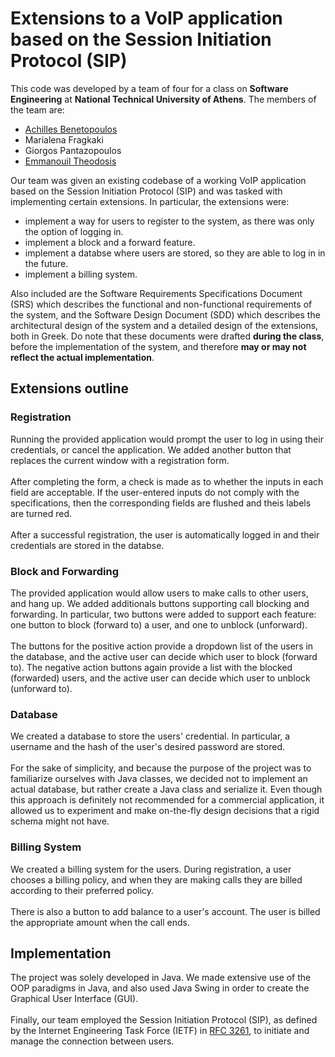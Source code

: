 # Extensions to a VoIP application based on the Session Initiation Protocol (SIP)
This code was developed by a team of four for a class on <b>Software Engineering</b> at <b>National Technical University of Athens</b>. The members of the team are:
- <a href="https://github.com/abenetopoulos">Achilles Benetopoulos</a>
- Marialena Fragkaki
- Giorgos Pantazopoulos
- <a href="https://github.com/manosth">Emmanouil Theodosis</a>

Our team was given an existing codebase of a working VoIP application based on the Session Initiation Protocol (SIP) and was tasked with implementing certain extensions. In particular, the extensions were:
- implement a way for users to register to the system, as there was only the option of logging in.
- implement a block and a forward feature.
- implement a databse where users are stored, so they are able to log in in the future.
- implement a billing system.

Also included are the Software Requirements Specifications Document (SRS) which describes the functional and non-functional requirements of the system, and the Software Design Document (SDD) which describes the architectural design of the system and a detailed design of the extensions, both in Greek. Do note that these documents were drafted <b>during the class</b>, before the implementation of the system, and therefore <b>may or may not reflect the actual implementation</b>.

## Extensions outline
### Registration
Running the provided application would prompt the user to log in using their credentials, or cancel the application. We added another button that replaces the current window with a registration form.
<br>
<br>
After completing the form, a check is made as to whether the inputs in each field are acceptable. If the user-entered inputs do not comply with the specifications, then the corresponding fields are flushed and theis labels are turned red.
<br>
<br>
After a successful registration, the user is automatically logged in and their credentials are stored in the databse.

### Block and Forwarding
The provided application would allow users to make calls to other users, and hang up. We added additionals buttons supporting call blocking and forwarding. In particular, two buttons were added to support each feature: one button to block (forward to) a user, and one to unblock (unforward).
<br>
<br>
The buttons for the positive action provide a dropdown list of the users in the database, and the active user can decide which user to block (forward to). The negative action buttons again provide a list with the blocked (forwarded) users, and the active user can decide which user to unblock (unforward to).

### Database
We created a database to store the users' credential. In particular, a username and the hash of the user's desired password are stored.
<br>
<br>
For the sake of simplicity, and because the purpose of the project was to familiarize ourselves with Java classes, we decided not to implement an actual database, but rather create a Java class and serialize it. Even though this approach is definitely not recommended for a commercial application, it allowed us to experiment and make on-the-fly design decisions that a rigid schema might not have.

### Billing System
We created a billing system for the users. During registration, a user chooses a billing policy, and when they are making calls they are billed according to their preferred policy.
<br>
<br>
There is also a button to add balance to a user's account. The user is billed the appropriate amount when the call ends.

## Implementation
The project was solely developed in Java. We made extensive use of the OOP paradigms in Java, and also used Java Swing in order to create the Graphical User Interface (GUI).
<br>
<br>
Finally, our team employed the Session Initiation Protocol (SIP), as defined by the Internet Engineering Task Force (IETF) in <a href="https://www.ietf.org/rfc/rfc3261.txt">RFC 3261</a>, to initiate and manage the connection between users.
